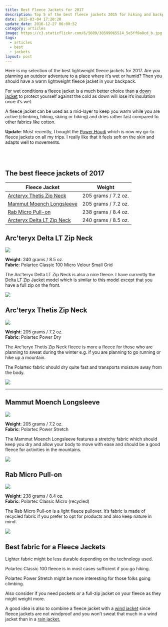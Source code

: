 ```yaml
---
title: Best Fleece Jackets for 2017
description: Top 5 of the best fleece jackets 2015 for hiking and backpacking
date: 2015-03-04 17:20:20
update_date: 2016-12-27 06:00:52
category: articles
image: https://c3.staticflickr.com/6/5609/30599065514_5e5ff0a8cd_b.jpg
tags:
  - articles
  - best
  - jackets
layout: post
---
```

Here is my selection of the best lightweight fleece jackets for 2017.  Are you planning an outdoor adventure to a place where it’s wet or humid? Then you should have a warm lightweight fleece jacket in your backpack.  

For wet conditions a fleece jacket is a much better choice than a [down jacket](http://www.hikeventures.com/best-down-jackets/) to protect yourself against the cold as down will lose it’s insulation once it’s wet.   

A fleece jacket can be used as a mid-layer to keep you warm while you are active (climbing, hiking, skiing or biking) and dries rather fast compared to other fabrics like cotton.  

**Update**: Most recently, I bought the [Power Houdi](http://www.avantlink.com/click.php?tt=cl&mi=10060&pw=150351&url=https%3A%2F%2Fwww.backcountry.com%2Fhoudini-power-houdi-full-zip-hooded-fleece-sweatshirt-mens) which is now my go-to fleece jackets on all my trips. I really like that it feels soft on the skin and adapts well to movements.  

<amp-img src="https://c3.staticflickr.com/6/5609/30599065514_5e5ff0a8cd_b.jpg" width="1024" height="683" alt="Best Fleece Jackets for 2017" layout="responsive"></amp-img>   
<br>   
<!--more-->

## The best fleece jackets of 2017

<div class="table-responsive">  
      <table class="table table-hover table-bordered list_items">  
        <thead>  
             <tr>  
                <th>Fleece Jacket</th><th>Weight</th>  
             </tr>  
        </thead>  
        <tbody>  
        <tr>  
          <td><a href="http://amzn.to/2dBJvs1" target="_blank" rel="nofollow">Arcteryx Thetis Zip Neck</a></td><td>205 grams / 7.2 oz.</td>  
        </tr>  
        <tr>  
          <td><a href="http://amzn.to/2eTDybV" target="_blank" rel="nofollow">Mammut Moench Longsleeve</a></td><td>205 grams / 7.2 oz. </td>  
        </tr>  
        <tr>  
          <td><a href="http://amzn.to/2elW3qj" target="_blank" rel="nofollow">Rab Micro Pull-on</a></td><td>238 grams / 8.4 oz.</td>  
        </tr>  
        <tr>  
          <td><a href="http://amzn.to/2evRjuo" target="_blank" rel="nofollow">Arcteryx Delta LT Zip Neck</a></td><td>240 grams / 8.5 oz.</td>  
        </tr>  
        </tbody>  
  </table>  
</div>

## Arc'teryx Delta LT Zip Neck

<a href="http://www.amazon.com/gp/product/B00GW7ZQG8/ref=as_li_tl?ie=UTF8&camp=1789&creative=9325&creativeASIN=B00GW7ZQG8&linkCode=as2&tag=hikeve-20&linkId=TWGUKPE3JX4IKWXK" rel="nofollow"><img border="0" src="http://ws-na.amazon-adsystem.com/widgets/q?_encoding=UTF8&ASIN=B00GW7ZQG8&Format=_SL250_&ID=AsinImage&MarketPlace=US&ServiceVersion=20070822&WS=1&tag=hikeve-20" ></a><img src="http://ir-na.amazon-adsystem.com/e/ir?t=hikeve-20&l=as2&o=1&a=B00GW7ZQG8" width="1" height="1" border="0" alt="Arcteryx Delta LT Zip Neck" style="border:none !important; margin:0px !important;" />  

**Weight**: 240 grams / 8.5 oz.  
**Fabric**: Polartec Classic 100 Micro Velour Small Grid  

The Arc’teryx Delta LT Zip Neck is also a nice fleece. I have currently the Delta LT Zip Jacket model which is similar to this model except that you have a full zip on the front.  

<a href="http://www.amazon.com/gp/product/B00GW7ZQG8/ref=as_li_tl?ie=UTF8&camp=1789&creative=9325&creativeASIN=B00GW7ZQG8&linkCode=as2&tag=hikeve-20&linkId=TWGUKPE3JX4IKWXK" rel="nofollow"><img src="http://www.hikeventures.com/buy.gif"></a>

## Arc'teryx Thetis Zip Neck

<a href="http://www.amazon.com/gp/product/B00GW7XOMQ/ref=as_li_tl?ie=UTF8&camp=1789&creative=9325&creativeASIN=B00GW7XOMQ&linkCode=as2&tag=hikeve-20&linkId=KYPIGZUYHRQY4JNT" rel="nofollow"><img border="0" src="http://ws-na.amazon-adsystem.com/widgets/q?_encoding=UTF8&ASIN=B00GW7XOMQ&Format=_SL250_&ID=AsinImage&MarketPlace=US&ServiceVersion=20070822&WS=1&tag=hikeve-20" ></a><img src="http://ir-na.amazon-adsystem.com/e/ir?t=hikeve-20&l=as2&o=1&a=B00GW7XOMQ" width="1" height="1" border="0" alt="Arcteryx Thetis Zip Neck" style="border:none !important; margin:0px !important;" />  

**Weight**: 205 grams / 7.2 oz.  
**Fabric**: Polartec Power Dry  

The Arc’teryx Thetis Zip Neck fleece is more a fleece for those who are planning to sweat during the winter e.g. if you are planning to go running or hike up a mountain.   

The Polartec fabric should dry quite fast and transports moisture away from the body.  

<a href="http://www.amazon.com/gp/product/B00GW7XOMQ/ref=as_li_tl?ie=UTF8&camp=1789&creative=9325&creativeASIN=B00GW7XOMQ&linkCode=as2&tag=hikeve-20&linkId=KYPIGZUYHRQY4JNT" rel="nofollow"><img src="http://www.hikeventures.com/buy.gif"></a>  

<hr>

## Mammut Moench Longsleeve

<a href="http://www.amazon.com/gp/product/B005JWKXC4/ref=as_li_tl?ie=UTF8&camp=1789&creative=9325&creativeASIN=B005JWKXC4&linkCode=as2&tag=hikeve-20&linkId=AM7UMWDALROAZGHE" rel="nofollow"><img border="0" src="http://ws-na.amazon-adsystem.com/widgets/q?_encoding=UTF8&ASIN=B005JWKXC4&Format=_SL250_&ID=AsinImage&MarketPlace=US&ServiceVersion=20070822&WS=1&tag=hikeve-20" ></a><img src="http://ir-na.amazon-adsystem.com/e/ir?t=hikeve-20&l=as2&o=1&a=B005JWKXC4" width="1" height="1" border="0" alt="Mammut Moench Longsleeve" style="border:none !important; margin:0px !important;" />  

**Weight**: 205 grams / 7.2 oz.  
**Fabric**: Polartec Power Stretch  

The Mammut Moench Longsleeve features a stretchy fabric which should keep you dry and allow your body to move with ease and should be a good fleece for activities in the mountains.  

<a href="http://www.amazon.com/gp/product/B005JWKXC4/ref=as_li_tl?ie=UTF8&camp=1789&creative=9325&creativeASIN=B005JWKXC4&linkCode=as2&tag=hikeve-20&linkId=AM7UMWDALROAZGHE" rel="nofollow"><img src="http://www.hikeventures.com/buy.gif"></a>

## Rab Micro Pull-on

<a  href="http://www.amazon.com/gp/product/B00MVV2BDK/ref=as_li_tl?ie=UTF8&camp=1789&creative=9325&creativeASIN=B00MVV2BDK&linkCode=as2&tag=hikeve-20&linkId=O35AIPYX5EH2BEVJ" rel="nofollow"><img border="0" src="http://ws-na.amazon-adsystem.com/widgets/q?_encoding=UTF8&ASIN=B00MVV2BDK&Format=_SL250_&ID=AsinImage&MarketPlace=US&ServiceVersion=20070822&WS=1&tag=hikeve-20" ></a><img src="http://ir-na.amazon-adsystem.com/e/ir?t=hikeve-20&l=as2&o=1&a=B00MVV2BDK" width="1" height="1" border="0" alt="Rab Micro Pull-on" style="border:none !important; margin:0px !important;" />  

**Weight**: 238 grams / 8.4 oz.  
**Fabric**: Polartec Classic Micro (recycled)  

The Rab Micro Pull-on is a light fleece pullover. It’s fabric is made of recycled fabric if you prefer to opt for products and also keep nature in mind.  

<a href="http://www.amazon.com/gp/product/B00MVV2BDK/ref=as_li_tl?ie=UTF8&camp=1789&creative=9325&creativeASIN=B00MVV2BDK&linkCode=as2&tag=hikeve-20&linkId=O35AIPYX5EH2BEVJ" rel="nofollow"><img src="http://www.hikeventures.com/buy.gif"></a>

## Best fabric for a Fleece Jackets

Lighter fabric might be less durable depending on the technology used.   

Polartec Classic 100 fleece is in most cases sufficient if you go hiking.   

Polartec Power Stretch might be more interesting for those folks going climbing.   

Also consider if you need pockets or a full-zip jacket on your fleece as they might weight more.  

A good idea is also to combine a fleece jacket with a [wind jacket](http://www.hikeventures.com/best-windjackets/) since fleece jackets are not windproof and you won’t sweat that much in a wind jacket than in a [rain jacket.](http://www.hikeventures.com/rain-jackets-2017/)
